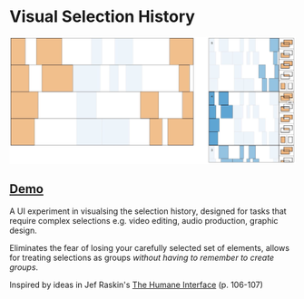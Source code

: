 # Visual Selection History

![Screenshot of GUI](selection-history.jpg)

## [Demo](https://acarabott.github.io/selection-history)

A UI experiment in visualsing the selection history, designed for tasks that require complex selections e.g. video editing, audio production, graphic design.

Eliminates the fear of losing your carefully selected set of elements, allows for treating selections as groups *without having to remember to create groups*.

Inspired by ideas in Jef Raskin's <a href="https://en.wikipedia.org/wiki/The_Humane_Interface">The Humane Interface</a> (p. 106-107)
